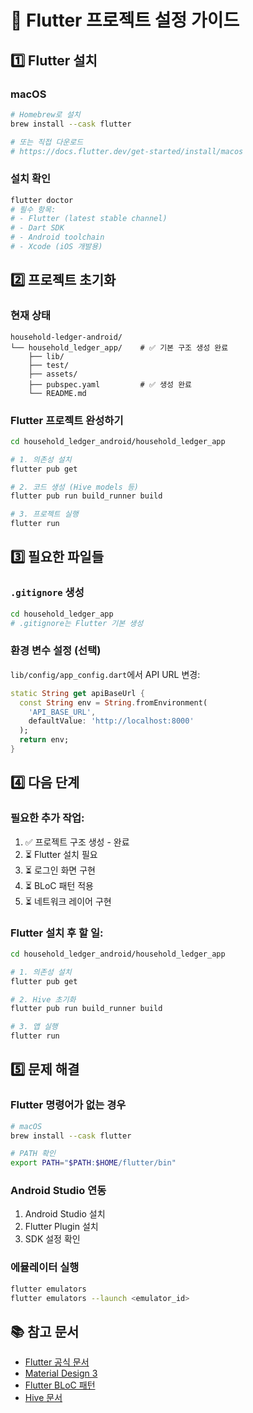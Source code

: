 # 🚀 Flutter 프로젝트 설정 가이드

## 1️⃣ Flutter 설치

### macOS
```bash
# Homebrew로 설치
brew install --cask flutter

# 또는 직접 다운로드
# https://docs.flutter.dev/get-started/install/macos
```

### 설치 확인
```bash
flutter doctor
# 필수 항목:
# - Flutter (latest stable channel)
# - Dart SDK
# - Android toolchain
# - Xcode (iOS 개발용)
```

## 2️⃣ 프로젝트 초기화

### 현재 상태
```
household-ledger-android/
└── household_ledger_app/    # ✅ 기본 구조 생성 완료
    ├── lib/
    ├── test/
    ├── assets/
    ├── pubspec.yaml         # ✅ 생성 완료
    └── README.md
```

### Flutter 프로젝트 완성하기

```bash
cd household_ledger_android/household_ledger_app

# 1. 의존성 설치
flutter pub get

# 2. 코드 생성 (Hive models 등)
flutter pub run build_runner build

# 3. 프로젝트 실행
flutter run
```

## 3️⃣ 필요한 파일들

### `.gitignore` 생성
```bash
cd household_ledger_app
# .gitignore는 Flutter 기본 생성
```

### 환경 변수 설정 (선택)
`lib/config/app_config.dart`에서 API URL 변경:
```dart
static String get apiBaseUrl {
  const String env = String.fromEnvironment(
    'API_BASE_URL', 
    defaultValue: 'http://localhost:8000'
  );
  return env;
}
```

## 4️⃣ 다음 단계

### 필요한 추가 작업:
1. ✅ 프로젝트 구조 생성 - 완료
2. ⏳ Flutter 설치 필요
3. ⏳ 로그인 화면 구현
4. ⏳ BLoC 패턴 적용
5. ⏳ 네트워크 레이어 구현

### Flutter 설치 후 할 일:
```bash
cd household_ledger_android/household_ledger_app

# 1. 의존성 설치
flutter pub get

# 2. Hive 초기화
flutter pub run build_runner build

# 3. 앱 실행
flutter run
```

## 5️⃣ 문제 해결

### Flutter 명령어가 없는 경우
```bash
# macOS
brew install --cask flutter

# PATH 확인
export PATH="$PATH:$HOME/flutter/bin"
```

### Android Studio 연동
1. Android Studio 설치
2. Flutter Plugin 설치
3. SDK 설정 확인

### 에뮬레이터 실행
```bash
flutter emulators
flutter emulators --launch <emulator_id>
```

## 📚 참고 문서

- [Flutter 공식 문서](https://docs.flutter.dev)
- [Material Design 3](https://m3.material.io)
- [Flutter BLoC 패턴](https://bloclibrary.dev)
- [Hive 문서](https://docs.hivedb.dev)

